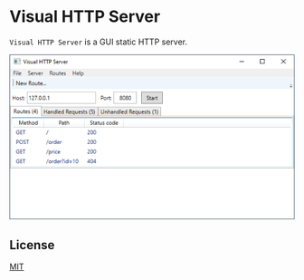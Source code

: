 # Visual HTTP Server

`Visual HTTP Server` is a GUI static HTTP server.

![Main Window](https://raw.githubusercontent.com/pogrebnikov/VisualHttpServer/develop/doc/main-window-routes.png)

## License

[MIT](https://raw.githubusercontent.com/pogrebnikov/VisualHttpServer/master/LICENSE.txt)
